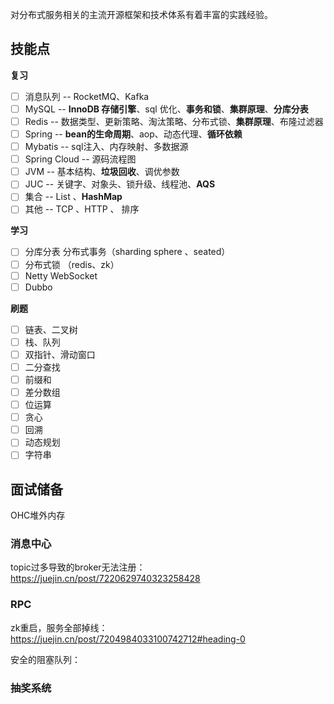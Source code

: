 对分布式服务相关的主流开源框架和技术体系有着丰富的实践经验。

## 技能点

**复习**

- [ ] 消息队列 -- RocketMQ、Kafka
- [ ] MySQL -- **InnoDB 存储引擎**、sql 优化、**事务和锁**、**集群原理**、**分库分表**
- [ ] Redis -- 数据类型、更新策略、淘汰策略、分布式锁、**集群原理**、布隆过滤器
- [ ] Spring -- **bean的生命周期**、aop、动态代理、**循环依赖**
- [ ] Mybatis -- sql注入、内存映射、多数据源
- [ ] Spring Cloud -- 源码流程图
- [ ] JVM -- 基本结构、**垃圾回收**、调优参数
- [ ] JUC -- 关键字、对象头、锁升级、线程池、**AQS**
- [ ] 集合 -- List 、**HashMap**
- [ ] 其他 -- TCP 、HTTP 、 排序

**学习**

- [ ] 分库分表 分布式事务（sharding sphere 、seated）
- [ ] 分布式锁 （redis、zk）
- [ ] Netty WebSocket
- [ ] Dubbo

**刷题**

- [ ] 链表、二叉树
- [ ] 栈、队列
- [ ] 双指针、滑动窗口
- [ ] 二分查找
- [ ] 前缀和
- [ ] 差分数组
- [ ] 位运算
- [ ] 贪心
- [ ] 回溯
- [ ] 动态规划
- [ ] 字符串

## 面试储备

OHC堆外内存

### 消息中心

topic过多导致的broker无法注册：https://juejin.cn/post/7220629740323258428

### RPC

zk重启，服务全部掉线：https://juejin.cn/post/7204984033100742712#heading-0

安全的阻塞队列：

### 抽奖系统



